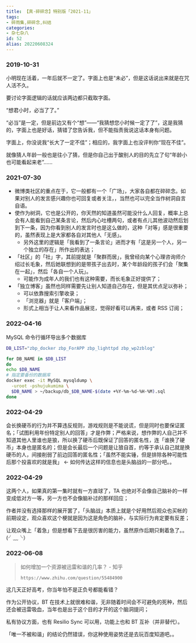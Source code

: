 ```yaml
---
title: 【真·碎碎念】特别版「2021-11」
tags:
- 碎雨集,碎碎念,纠结
categories:
- 杂七杂八
id: 52
alias: 20220608324
---
```


### 2019-10-31

小明现在活着，一年后就不一定了。字面上也是“未必”，但是这话说出来就是在咒人活不久。

要讨论字面逻辑的话就应该两边都只截取字面。

“想君小时，必当了了。”

“必当”是一定，但是前边又有个“想”——“我猜想您小时候一定了了”，这是我猜的，字面上也是好话，猜错了您告诉我，但不能指责我说这话本身有问题。

字面上，你没说我“长大了一定不佳”；相应的，我字面上也没评判你“现在不佳”。

就像猜人年龄一般也是往小了猜，但是你自己出于酸别人的目的先立了句“年龄小也可能看起来老”……

### 2021-07-30

<!-- 2021-11-mat -->

- 微博类社区的重点在于，它一般都有一个「广场」，大家各自都在碎碎念。如果对别人的发言感兴趣你也可回复或者关注，，当然也可以完全当作树洞自言自语。
- 使作为树洞，它也是公开的，你天然的知道虽然可能没什么人回复，概率上总会有人能看到自己某条言论，然后内心吐槽两句，或者有点儿其他波动然后划到下一条，因为你看到别人的发言时也是这么做的，这种「对等」感是很重要的，虽然表现上是大家都各自对其他人「无感」。
    - 另外这里的逻辑是「我看到了一条言论」进而才有「这是另一个人，另一个独立的存在」所作出的表达；
- 「社区」的「社」字，其前提就是「聚群而居」，我曾经向某个心理咨询师介绍过长毛象，然后她联想到的是带孩子出去时，某个年龄段的孩子们会「聚集在一起」，然后「各自一个人玩」。
    - 可能作为成年人的我们也有这种需要，而长毛象正好提供了；
- 「独立博客」虽然也同样需要先让别人知道自己存在，但是其优点足以弥补；
    - 可以依靠搜索引擎收录；
    - 「浏览器」就是「客户端」；
    - 形式上相当于让人来看作品展览，觉得好看可以再来，或者 RSS 订阅；

### 2022-04-16

MySQL 命令行循环导出多个数据库

```bash
DB_LIST="zbp_docker zbp_ForAPP zbp_lighttpd zbp_wp2zblog"

for DB_NAME in $DB_LIST
do
echo $DB_NAME
# 指定要备份的数据库
docker exec -it MySQL mysqldump \
  -uroot -pshujukumima \
  $DB_NAME > ~/backup/db_$DB_NAME-$(date +%Y-%m-%d-%H-%M).sql
done
```

### 2022-04-29

会长换硬币的行为并不算违反规则，游戏规则是不能说谎，但是同时也要保证匿名；「试图利用年份特定别人的回答」才是作弊；严格来说，想作弊的人自己并不知道其他人里谁也是狼，所以换了硬币后既保证了回答的匿名性，连「谁换了硬币」本身也是匿名的；但是会长最后一个问题是让狼自首，约等于承认自己就是换硬币的人，间接削弱了前边回答的匿名性；「虽然不能实锤，但是排除各种可能性后那个投喜欢的就是我」 ← 如何传达这样的信息也是头脑战的一部分吧。。

### 2022-04-29

这两个人，如果真的第一集时就有一方直球了，TA 也绝对不会像自己脑补的一样变成低对方一等，另一方也不会像脑补过的那样回应；

作者并没有选择那样的展开罢了，「头脑战」本质上就是个好用然后观众也买帐的前期设定，观众喜欢这个梗就是因为这是角色的脑补，与实际行为肯定要有反差；

让观众嘴上「着急」但是想看下去是很厉害的能力，虽然原作后期只剩着急了。。(╯﹏╰）


### 2022-06-08

> 如何增加一个资源被迅雷和谐的几率？ - 知乎
>
> `https://www.zhihu.com/question/55484900`

这几天正好高考，你当年怕不是正负号都能看错？

作为公开协议，BT 在技术上就很难和谐，无非随着时间会不可避免的死种，然后还会被迅雷吸血，当年也是出于这个目的才开的这个脑洞提问；

私有协议方面，也有 Resilio Sync 可以用，功能上也和 BT 互补（并非替代）。

「唯一不被和谐」的结论仍然错误，你这种使用姿势还是去玩百度知道吧。。

<!-- #PubWord -->
